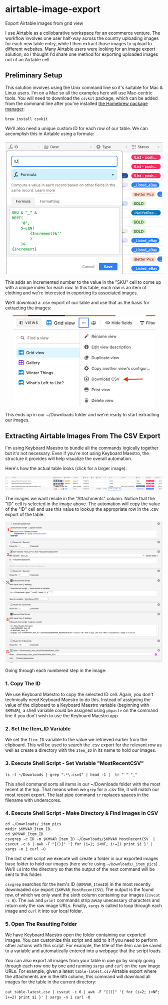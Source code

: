 # airtable-image-export
Export Airtable images from grid view


I use Airtable as a collobarative workspace for an ecommerce venture. The workflow involves one user half-way across the country uploading images for each new table entry, while I then extract those images to upload to different websites. Many Airtable users were looking for an image export solution, so I thought I'd share one method for exporting uploaded images out of an Airtable cell.

## Preliminary Setup
This solution involves using the Unix command line so it's suitable for Mac & Linux users. I'm on a Mac so all the examples here will use Mac-centric tools. You will need to download the `csvkit` package, which can be added from the command line after you've installed [the Homebrew package manager](https://brew.sh/):

`brew install csvkit`

We'll also need a unique custom ID for each row of our table. We can accomplish this in Airtable using a formula:

<p align="center">
  <img src="https://github.com/geopor/airtable-image-export/blob/main/Airtable-Create_Unique_ItemID.png">
</p>

This adds an incremented number to the value in the "SKU" cell to come up with a unique index for each row. In this table, each row is an item of clothing and we're interested in exporting its associated images.

We'll download a .csv export of our table and use that as the basis for extracting the images:

<p align="center">
  <img src="https://github.com/geopor/airtable-image-export/blob/main/Airtable-Export_to_CSV.png">
</p>

This ends up in our ~/Downloads folder and we're ready to start extracting our images.

## Extracting Airtable Images From The CSV Export

I'm using Keyboard Maestro to bundle all the commands logically together but it's not necessary. Even if you're not using Keyboard Maestro, the structure it provides will help visualize the overall automation.

Here's how the actual table looks (click for a larger image):

<p align="center">
  <img src="https://github.com/geopor/airtable-image-export/blob/main/Airtable-Grid_View.png">
</p>

The images we want reside in the "Attachments" column. Notice that the "ID" cell is selected in the image above. The automation will copy the value of the "ID" cell and use this value to lookup the appropriate row in the .csv export of the table.

<p align="center">
  <img src="https://github.com/geopor/airtable-image-export/blob/main/Airtable-Keyboard_Maestro_Script.png">
</p>

Going through each numbered step in the image:

### 1. Copy The ID
We use Keyboard Maestro to copy the selected ID cell. Again, you don't technically need Keyboard Maestro to do this. Instead of assigning the value of the clipboard to a Keyboard Maestro variable (beginning with `$KMVAR`), a shell variable could be assigned using `pbpaste` on the command line if you don't wish to use the Keyboard Maestro app.

### 2. Set the Item_ID Variable
We set the `Item_ID` variable to the value we retrieved earlier from the clipboard. This will be used to search the .csv export for the relevant row as well as create a directory with the `Item_ID` in its name to hold our images.

### 3. Execute Shell Script - Set Variable "MostRecentCSV"
`ls -t ~/Downloads | grep ".*\.csv$" | head -1 |  tr " " "_"`

This shell command sorts all items in our ~/Downloads folder with the most recent at the top. That means when we `grep` for a .csv file, it will match our most recent export. The last pipe command `tr` replaces spaces in the filename with underscores.

### 4. Execute Shell Script - Make Directory & Find Images in CSV
```
cd ~/Downloads/_item_pics
mkdir $KMVAR_Item_ID
cd $KMVAR_Item_ID
csvgrep -c ID -m $KMVAR_Item_ID ~/Downloads/$KMVAR_MostRecentCSV  | csvcut -c 6 | awk -F "[()]" '{ for (i=2; i<NF; i+=2) print $i }' | xargs -n 1 curl -O 
```
The last shell script we execute will create a folder in our exported images base folder to hold our images (here we're using `~/Downloads/_item_pics`) . We'll `cd` into the directory so that the output of the next command will be sent to this folder.

`csvgrep` searches for the item's ID (`$KMVAR_ItemID`) in the most recently downloaded csv export (`$KMVAR_MostRecentCSV`). The output is the found row, of which we only want the sixth column containing our images (`csvcut -c 6`). The `awk` and `print` commands strip away unecessary characters and return only the raw image URLs. Finally, `xargs` is called to loop through each image and `curl` it into our local folder.

### 5. Open The Resulting Folder
We have Keyboard Maestro open the folder containing our exported images. You can customize this script and add to it if you need to perform other actions with this script. For example, the title of the item can be saved to a variable and automatically entered into a webpage that the script loads. 

You can also export all images from your table in one go by simply going through each row one by one and running `xargs` and `curl` on the raw image URLs. For example, given a latest `table-latest.csv` Airtable export where the attachments are in the 6th column, this command will download all images for the table in the current directory:

`cat table-latest.csv | csvcut -c 6 | awk -F "[()]" '{ for (i=2; i<NF; i+=2) print $i }' | xargs -n 1 curl -O` 
